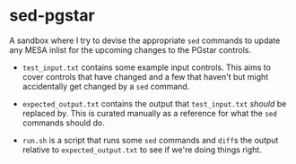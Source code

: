# sed-pgstar

A sandbox where I try to devise the appropriate `sed` commands to
update any MESA inlist for the upcoming changes to the PGstar
controls.

* `test_input.txt` contains some example input controls.  This aims to
  cover controls that have changed and a few that haven't but might
  accidentally get changed by a `sed` command.

* `expected_output.txt` contains the output that `test_input.txt`
  *should* be replaced by.  This is curated manually as a reference
  for what the `sed` commands should do.

* `run.sh` is a script that runs some `sed` commands and `diff`s the
  output relative to `expected_output.txt` to see if we're doing
  things right.
